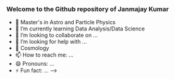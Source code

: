 ### Welcome to the Github repository of Janmajay Kumar


- 🔭  Master's in Astro and Particle Physics
- 🌱 I’m currently learning Data Analysis/Data Science
- 👯 I’m looking to collaborate on ...
- 🤔 I’m looking for help with ...
- 💬 Cosmology 
- 📫 How to reach me: ...
- 😄 Pronouns: ...
- ⚡ Fun fact: ...
-->
